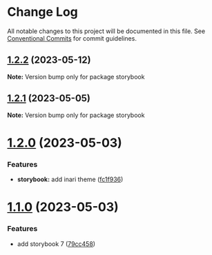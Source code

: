 # Change Log

All notable changes to this project will be documented in this file.
See [Conventional Commits](https://conventionalcommits.org) for commit guidelines.

## [1.2.2](https://github.com/manu-bujes/inari-kuro-turbo/compare/storybook@1.2.1...storybook@1.2.2) (2023-05-12)

**Note:** Version bump only for package storybook

## [1.2.1](https://github.com/manu-bujes/inari-kuro-turbo/compare/storybook@1.2.0...storybook@1.2.1) (2023-05-05)

**Note:** Version bump only for package storybook

# [1.2.0](https://github.com/manu-bujes/inari-kuro-turbo/compare/storybook@1.1.0...storybook@1.2.0) (2023-05-03)

### Features

- **storybook:** add inari theme ([fc1f936](https://github.com/manu-bujes/inari-kuro-turbo/commit/fc1f936df0919b73619da21bf41227c8a1b11f49))

# [1.1.0](https://github.com/manu-bujes/inari-kuro-turbo/compare/storybook@0.0.2...storybook@1.1.0) (2023-05-03)

### Features

- add storybook 7 ([79cc458](https://github.com/manu-bujes/inari-kuro-turbo/commit/79cc4586ed34e025a45115ec96669aae9d1bcf70))
